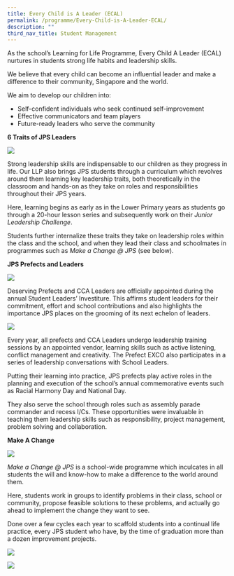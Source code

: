 ```yaml
---
title: Every Child is A Leader (ECAL)
permalink: /programme/Every-Child-is-A-Leader-ECAL/
description: ""
third_nav_title: Student Management
---
```

As the school’s Learning for Life Programme, Every Child A Leader (ECAL) nurtures in students strong life habits and leadership skills.

We believe that every child can become an influential leader and make a difference to their community, Singapore and the world.

We aim to develop our children into:
* Self-confident individuals who seek continued self-improvement
* Effective communicators and team players
* Future-ready leaders who serve the community


**6 Traits of JPS Leaders**

![](/images/JPSLeaders.jpg)

Strong leadership skills are indispensable to our children as they progress in life. Our LLP also brings JPS students through a curriculum which revolves around them learning key leadership traits, both theoretically in the classroom and hands-on as they take on roles and responsibilities throughout their JPS years.

Here, learning begins as early as in the Lower Primary years as students go through a 20-hour lesson series and subsequently work on their _Junior Leadership Challenge_.

Students further internalize these traits they take on leadership roles within the class and the school, and when they lead their class and schoolmates in programmes such as _Make a Change @ JPS_ (see below).

**JPS Prefects and Leaders**

![](/images/PrefectEXCO2023.jpg)

Deserving Prefects and CCA Leaders are officially appointed during the annual Student Leaders’ Investiture. This affirms student leaders for their commitment, effort and school contributions and also highlights the importance JPS places on the grooming of its next echelon of leaders.

![](/images/P4Prefects.jpg)

Every year, all prefects and CCA Leaders undergo leadership training sessions by an appointed vendor, learning skills such as active listening, conflict management and creativity. The Prefect EXCO also participates in a series of leadership conversations with School Leaders.

Putting their learning into practice, JPS prefects play active roles in the planning and execution of the school’s annual commemorative events such as Racial Harmony Day and National Day.

They also serve the school through roles such as assembly parade commander and recess I/Cs. These opportunities were invaluable in teaching them leadership skills such as responsibility, project management, problem solving and collaboration.

**Make A Change**

![](/images/MakeAChange01.png)

_Make a Change @ JPS_ is a school-wide programme which inculcates in all students the will and know-how to make a difference to the world around them.

Here, students work in groups to identify problems in their class, school or community, propose feasible solutions to these problems, and actually go ahead to implement the change they want to see.

Done over a few cycles each year to scaffold students into a continual life practice, every JPS student who have, by the time of graduation more than a dozen improvement projects.

![](/images/MakeAChange02.jpg)

![](/images/MakeAChange03.jpg)